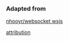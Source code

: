 ### Adapted from

[nhooyr/websocket wsjs](https://github.com/nhooyr/websocket/tree/master/internal/wsjs)

[attribution](LICENSE.txt)